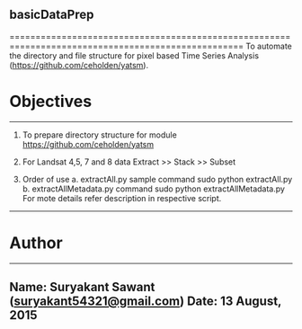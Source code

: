 ## basicDataPrep
===================================================================================================
To automate the directory and file structure for pixel based 
Time Series Analysis (https://github.com/ceholden/yatsm).


# Objectives
---------------------------------------------------------------------------------------------------
1. To prepare directory structure for module
	https://github.com/ceholden/yatsm

2. For Landsat 4,5, 7 and 8 data
	Extract >> Stack >> Subset

3. Order of use 
	a. extractAll.py sample command sudo python extractAll.py
	b. extractAllMetadata.py command sudo python extractAllMetadata.py
For mote details refer description in respective script.
---------------------------------------------------------------------------------------------------

# Author
---------------------------------------------------------------------------------------------------
Name: Suryakant Sawant (suryakant54321@gmail.com)
Date: 13 August, 2015
---------------------------------------------------------------------------------------------------
